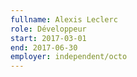 ```yaml
---
fullname: Alexis Leclerc
role: Développeur
start: 2017-03-01
end: 2017-06-30
employer: independent/octo
---
```

